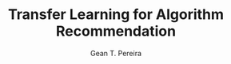 ---
paperId: 25
author: Gean T. Pereira
publicationauthor: Pereira, G. T.
title: Transfer Learning for Algorithm Recommendation
pdf: Poster_Pereira_Gean.pdf
poster: --
alt: --
type: Poster
topic: Applications
link: https://research.latinxinai.org/papers/neurips/2019/pdf/Poster_Pereira_Gean.pdf
conference: neurips
year: 2019
tags: neurips-2019
location: Vancouver, Canada
---